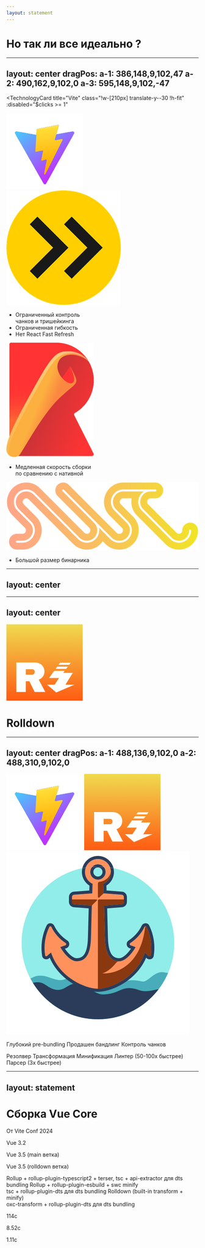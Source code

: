 ```yaml
---
layout: statement
---
```


<div>
  <h1 class="!text-4xl">Но так ли все идеально ?</h1>
</div>

<!-- но так ли все идеально как кажется на первый взгляд ? -->

---
layout: center
dragPos: 
  a-1: 386,148,9,102,47
  a-2: 490,162,9,102,0
  a-3: 595,148,9,102,-47
---

<TechnologyCard 
  title="Vite" 
  class="!w-[210px] translate-y--30 !h-fit" 
  :disabled="$clicks >= 1" 
>
  <img src="../shared/vite.png" h-12 />
</TechnologyCard>

<div flex="~ gap-30 items-center" class="translate-y-10">
  <div class="flex flex-col" relative>
    <TechnologyCard 
      title="esbuild" 
      color="yellow" 
      :disabled="$clicks >= 3"
      class="!w-fit" 
    >
      <img src="../shared/esbuild.png" h-9 />
    </TechnologyCard>
    <ul v-click="2" absolute mt-18 text-sm whitespace-nowrap>
      <li>Ограниченный контроль <br/> чанков и тришейкинга</li>
      <li>Ограниченная гибкость</li>
      <li>Нет React Fast Refresh</li>
    </ul>
  </div>
  <div class="flex flex-col" relative>
    <TechnologyCard 
      title="Rollup" 
      color="red" 
      :disabled="($clicks >= 1 && $clicks < 3) || $clicks > 4"
      class="!w-fit" 
    >
      <img src="../shared/rollup.png" h-9 />
    </TechnologyCard>
    <ul v-click="4" absolute mt-18 text-sm whitespace-nowrap>
      <li>Медленная скорость сборки <br /> по сравнению с нативной</li>
    </ul>
  </div>
  <div class="flex flex-col" relative>
    <TechnologyCard 
      title="SWC" 
      color="orange"
      class="!w-fit" 
      :disabled="$clicks >= 1 && $clicks < 5"
    >
      <img src="../shared/swc.png" h-5 />
    </TechnologyCard>
    <ul v-click="6" absolute mt-18 text-sm whitespace-nowrap>
      <li>Большой размер бинарника</li>
    </ul>
  </div>
</div>

<div v-drag="'a-1'">
  <SharedArrow inert x1="435" y1="344" x2="435" y2="114" stroke="dashed" :color="$clicks >=3 ? '#2b2b2b' : '#fde047'" />
</div>

<div v-drag="'a-2'">
  <SharedArrow inert x1="435" y1="274" x2="435" y2="114" stroke="dashed" :color="($clicks >= 1 && $clicks < 3) || $clicks > 4 ? '#2b2b2b' : '#fca5a5'" />
</div>

<div v-drag="'a-3'">
  <SharedArrow inert x1="435" y1="344" x2="435" y2="114" stroke="dashed" :color="$clicks >= 1 && $clicks < 5 ? '#2b2b2b' : '#fdba74'" />
</div>

<!-- давайте еще раз взглянем на эту схему и разберемся во всех нюансах 

итак esbuild - все бы ничего и вроде быстрый но 
у него Ограниченный контроль чанков и тришейкинга, Ограниченная гибкость и Нет React Fast Refresh

rollup - Медленная скорость сборки по сравнению с нативной (esbuild бы был ой как кстати но обладает значительными минусами где rollup его закрывает)

и тут у нас намечается первая некая переплетенность технологий а еще и когда мы узнаем что у swc большой размер бинарника то мы поймем что vite под капотом не настолько идеален как кажется 

 -->


---
layout: center
---

<AnimationHeading :index="0" words="Скорость ?" />
<AnimationHeading v-click :index="1" words="Нужен один бандлер" />

---
layout: center
---

<div flex="~ items-center justify-center gap-6">
  <img src="../shared/rolldown.png" h-16 />
  <h1 class="!text-5xl mt-4">Rolldown</h1>
</div>

<!-- и что предагают нам эван и его команда - это посмотреть в сторону rust и rolldown, создать компанию void zero которая имеет больших спонсоров и двигать идею и реализацию к очень и очень быстрому сборщику в геометрической прогрессии возможно к началу 2025 года -->


---
layout: center
dragPos:
  a-1: 488,136,9,102,0
  a-2: 488,310,9,102,0
---

<div class="flex flex-col gap-30">
  <TechnologyCard 
    title="Vite" 
    class="!w-[200px] !h-fit flex items-center justify-center pl-2" 
  >
    <img src="../shared/vite.png" h-12 my-1 />
  </TechnologyCard>
  <TechnologyCard
    v-click="1" 
    title="Rolldown" 
    color="yellow" 
    class="!w-[200px] flex items-center justify-center" 
  >
    <img src="../shared/rolldown.png" h-8 my-1 />
  </TechnologyCard>
  <TechnologyCard 
    v-click="2"
    title="OXC" 
    color="blue" 
    class="!w-[200px] flex items-center justify-center pl-2" 
  >
    <img src="../shared/oxc.svg" h-10 />
  </TechnologyCard>
</div>

<div v-drag="'a-1'" v-click="1" >
  <SharedArrow inert x1="435" y1="234" x2="435" y2="114" stroke="dashed" color="#fde047" />
</div>

<div v-drag="'a-2'" v-click="2" >
  <SharedArrow inert x1="435" y1="234" x2="435" y2="114" stroke="dashed" color="#60a5fa" />
</div>


<AlertCard v-click="3" color="yellow" class="!text-sm absolute top-48 left-20">Глубокий pre-bundling</AlertCard>
<AlertCard v-click="3" color="yellow" class="!text-sm absolute top-68 left-20">Продашен бандлинг</AlertCard>
<AlertCard v-click="3" color="yellow" class="!text-sm absolute top-88 left-20">Контроль чанков</AlertCard>

<AlertCard v-click="4" color="blue" class="!text-sm absolute top-28 right-20">Резолвер</AlertCard>
<AlertCard v-click="4" color="blue" class="!text-sm absolute top-48 right-20">Трансформация</AlertCard>
<AlertCard v-click="4" color="blue" class="!text-sm absolute top-68 right-20">Минификация</AlertCard>
<AlertCard v-click="4" color="blue" class="!text-sm absolute top-88 right-20">Линтер (50-100x быстрее)</AlertCard>
<AlertCard v-click="4" color="blue" class="!text-sm absolute top-108 right-20">Парсер (3x быстрее)</AlertCard>

<!-- и что мы получим на выходе ? теперь у нас вся структрура в корне меняется 

rolldown - занимается общими вещами котрыми занимались esbuild + rollup - Глубокий pre-bundling, продакшен бандлиг, контроль чанков, tree shaking и много другое

а так же мы видим нового игрока - oxc - инструменты frontend тулинга написанные на быстром расте - Резолвер, Трансформация, Минификация, Линтер (50-100x быстрее чем eslint), Парсер (3x быстрее)

-->


---
layout: statement
---

<div transition transition-500
  :class="$clicks > 0 && 'translate-y--62 scale-60 op80'">
  <h1 class="!text-5xl">Сборка Vue Core</h1>
  <div transition transition-500 ease-in-out text-7 mb2 :class="$clicks > 0 ? '' : 'op0'">От Vite Conf 2024</div>
</div>

<div transition transition-500 text-xl font-semibold mt--10 :class="[$clicks > 0 ? '-mt-50' : '-mt-10']">
 <div v-click class="grid grid-cols-3 grid-flow-row auto-rows-max gap-20 text-xl font-semibold absolute">
  <div class="flex flex-col gap-14">
    <p>Vue 3.2</p>
    <p>Vue 3.5 (main ветка)</p>
    <p>Vue 3.5 (rolldown ветка)</p>
  </div>
  <div class="flex flex-col h-full justify-between">
    <span text-sm>Rollup + rollup-plugin-typescript2 + terser, tsc + api-extractor для dts bundling</span>
    <span text-sm>Rollup + rollup-plugin-esbuild + swc minify <br> tsc + rollup-plugin-dts для dts bundling</span>
    <span text-sm>Rolldown (built-in transform + minify) <br> oxc-transform + rollup-plugin-dts для dts bundling</span>
  </div>
    <div class="flex flex-col gap-14">
      <p class="text-orange-300">114с</p>
      <p class="text-yellow-300">8.52с</p>
      <p class="text-green-300">1.11с</p>
  </div>
</div>
</div>

<!-- довольно важно взглянуть на работу новых подкапотных технологий на реальном примере

естественно что так как создатель vue и vite один и тот же человек - Эван Ю то вью первый фреймворк на 
ком проводились тесты и сборка 

так вот взгляните на эту таблицу и мы можем увидеть как монорепа с 11 пакетами ядра vue с 62 бандлами в случае rolldown и oxc собирается за 1.11 секунд 

просто задумайтесь на секнуду что невероятно большая кодовая база собралась за чуть больше секунды 
фронтенд скоро станет намного быстрее чем казалось

 -->